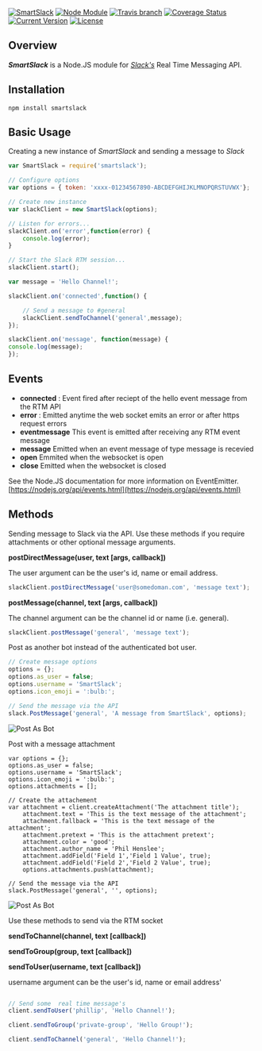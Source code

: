 [![SmartSlack](https://img.shields.io/badge/smart-slack-e61870.svg)](https://github.com/philliphenslee/smartslack)
[![Node Module](https://img.shields.io/badge/node.js-module-82bb22.svg)](https://github.com/philliphenslee/smartslack)
[![Travis branch](https://img.shields.io/travis/philliphenslee/smartslack/master.svg)](https://travis-ci.org/philliphenslee/smartslack)
[![Coverage Status](https://coveralls.io/repos/philliphenslee/smartslack/badge.svg?branch=master&service=github)](https://coveralls.io/github/philliphenslee/smartslack?branch=master)
[![Current Version](https://img.shields.io/badge/version-0.8.0-blue.svg)](https://github.com/philliphenslee/smartslack)
[![License](http://img.shields.io/badge/license-MIT-lightgrey.svg)](https://raw.githubusercontent.com/philliphenslee/smartslack/master/LICENSE)

## Overview
***SmartSlack*** is a Node.JS module for [*Slack's*](https://slack.com) Real Time Messaging API.


## Installation
```
npm install smartslack
```
## Basic Usage

Creating a new instance of *SmartSlack* and sending a message to *Slack*

``` javascript
var SmartSlack = require('smartslack');

// Configure options
var options = { token: 'xxxx-01234567890-ABCDEFGHIJKLMNOPQRSTUVWX'};

// Create new instance
var slackClient = new SmartSlack(options);

// Listen for errors...
slackClient.on('error',function(error) {
    console.log(error);
}

// Start the Slack RTM session...
slackClient.start();

var message = 'Hello Channel!';

slackClient.on('connected',function() {

    // Send a message to #general
    slackClient.sendToChannel('general',message);
});

slackClient.on('message', function(message) {
console.log(message);
});
```
## Events

* **connected** : Event fired after reciept of the hello event message from the RTM API
* **error** : Emitted anytime the web socket emits an error or after https request errors
* **eventmessage** This event is emitted after receiving any RTM event message
* **message** Emitted when an event message of type message is recevied
* **open** Emmited when the websocket is open
* **close** Emitted when the websocket is closed

See the Node.JS documentation for more information on EventEmitter.
[https://nodejs.org/api/events.html](https://nodejs.org/api/events.html)

## Methods

Sending message to Slack via the API. Use these methods if you require attachments or other optional message arguments.

**postDirectMessage(user, text [args, callback])**

The user argument can be the user's id, name or email address.

``` javascript
slackClient.postDirectMessage('user@somedoman.com', 'message text');
```

**postMessage(channel, text [args, callback])**

The channel argument can be the channel id or name (i.e. general).
``` javascript
slackClient.postMessage('general', 'message text');
```


Post as another bot instead of the authenticated bot user.
``` javascript
// Create message options
options = {};
options.as_user = false;
options.username = 'SmartSlack';
options.icon_emoji = ':bulb:';

// Send the message via the API
slack.PostMessage('general', 'A message from SmartSlack', options);
```
![Post As Bot](http://ph2.us/github/smartslack/post_as_smartslack.png)



Post with a message attachment
``` javasscript
var options = {};
options.as_user = false;
options.username = 'SmartSlack';
options.icon_emoji = ':bulb:';
options.attachments = [];

// Create the attachement
var attachment = client.createAttachment('The attachment title');
    attachment.text = 'This is the text message of the attachment';
    attachment.fallback = 'This is the text message of the attachment';
    attachment.pretext = 'This is the attachment pretext';
    attachment.color = 'good';
    attachment.author_name = 'Phil Henslee';
    attachment.addField('Field 1','Field 1 Value', true);
    attachment.addField('Field 2','Field 2 Value', true);
    options.attachments.push(attachment);

// Send the message via the API
slack.PostMessage('general', '', options);
```
![Post As Bot](http://ph2.us/github/smartslack/post_attachment.png)

Use these methods to send via the RTM socket

**sendToChannel(channel, text [callback])**

**sendToGroup(group, text [callback])**

**sendToUser(username, text [callback])**

username argument can be the user's id, name or email address'
``` javascript

// Send some  real time message's
client.sendToUser('phillip', 'Hello Channel!');

client.sendToGroup('private-group', 'Hello Group!');

client.sendToChannel('general', 'Hello Channel!');

```














